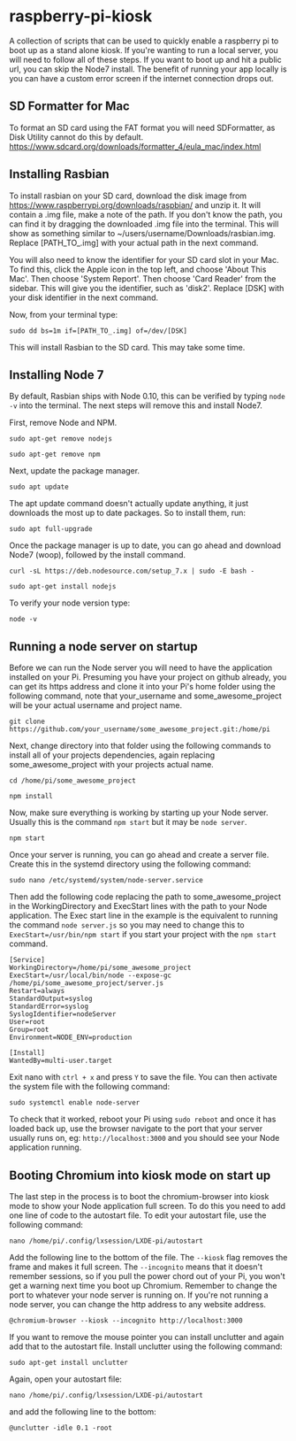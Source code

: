 # raspberry-pi-kiosk

A collection of scripts that can be used to quickly enable a raspberry pi to boot up as a stand alone kiosk. If you're wanting to run a local server, you will need to follow all of these steps. If you want to boot up and hit a public url, you can skip the Node7 install. The benefit of running your app locally is you can have a custom error screen if the internet connection drops out.

## SD Formatter for Mac
To format an SD card using the FAT format you will need SDFormatter, as Disk Utility cannot do this by default.
https://www.sdcard.org/downloads/formatter_4/eula_mac/index.html

## Installing Rasbian
To install rasbian on your SD card, download the disk image from https://www.raspberrypi.org/downloads/raspbian/ and unzip it. It will contain a .img file, make a note of the path. If you don't know the path, you can find it by dragging the downloaded .img file into the terminal. This will show as something similar to ~/users/username/Downloads/rasbian.img. Replace [PATH_TO_.img] with your actual path in the next command.

You will also need to know the identifier for your SD card slot in your Mac. To find this, click the Apple icon in the top left, and choose 'About This Mac'. Then choose 'System Report'. Then choose 'Card Reader' from the sidebar. This will give you the identifier, such as 'disk2'. Replace [DSK] with your disk identifier in the next command.

Now, from your terminal type:
```
sudo dd bs=1m if=[PATH_TO_.img] of=/dev/[DSK]
```

This will install Rasbian to the SD card. This may take some time.

## Installing Node 7

By default, Rasbian ships with Node 0.10, this can be verified by typing `node -v` into the terminal. The next steps will remove this and install Node7.

First, remove Node and NPM.
```
sudo apt-get remove nodejs
```
```
sudo apt-get remove npm
```

Next, update the package manager.
```
sudo apt update
```
The apt update command doesn't actually update anything, it just downloads the most up to date packages. So to install them, run:
```
sudo apt full-upgrade
```

Once the package manager is up to date, you can go ahead and download Node7 (woop), followed by the install command.
```
curl -sL https://deb.nodesource.com/setup_7.x | sudo -E bash -
```
```
sudo apt-get install nodejs
```
To verify your node version type:
```
node -v
```

## Running a node server on startup

Before we can run the Node server you will need to have the application installed on your Pi. Presuming you have your project on github already, you can get its https address and clone it into your Pi's home folder using the following command, note that your_username and some_awesome_project will be your actual username and project name.
```
git clone https://github.com/your_username/some_awesome_project.git:/home/pi
```

Next, change directory into that folder using the following commands to install all of your projects dependencies, again replacing some_awesome_project with your projects actual name.
```
cd /home/pi/some_awesome_project
```
```
npm install
```

Now, make sure everything is working by starting up your Node server. Usually this is the command `npm start` but it may be `node server`.
```
npm start
```

Once your server is running, you can go ahead and create a server file. Create this in the systemd directory using the following command:
```
sudo nano /etc/systemd/system/node-server.service
```
Then add the following code replacing the path to some_awesome_project in the WorkingDirectory and ExecStart lines with the path to your Node application. The Exec start line in the example is the equivalent to running the command `node server.js` so you may need to change this to `ExecStart=/usr/bin/npm start` if you start your project with the `npm start` command.
```
[Service]
WorkingDirectory=/home/pi/some_awesome_project
ExecStart=/usr/local/bin/node --expose-gc /home/pi/some_awesome_project/server.js
Restart=always
StandardOutput=syslog
StandardError=syslog
SyslogIdentifier=nodeServer
User=root
Group=root
Environment=NODE_ENV=production

[Install]
WantedBy=multi-user.target
```
Exit nano with `ctrl + x` and press `Y` to save the file. You can then activate the system file with the following command:
```
sudo systemctl enable node-server
```

To check that it worked, reboot your Pi using `sudo reboot` and once it has loaded back up, use the browser navigate to the port that your server usually runs on, eg: `http://localhost:3000` and you should see your Node application running.

## Booting Chromium into kiosk mode on start up

The last step in the process is to boot the chromium-browser into kiosk mode to show your Node application full screen. To do this you need to add one line of code to the autostart file. To edit your autostart file, use the following command:
```
nano /home/pi/.config/lxsession/LXDE-pi/autostart
```
Add the following line to the bottom of the file. The `--kiosk` flag removes the frame and makes it full screen. The `--incognito` means that it doesn't remember sessions, so if you pull the power chord out of your Pi, you won't get a warning next time you boot up Chromium. Remember to change the port to whatever your node server is running on. If you're not running a node server, you can change the http address to any website address.
```
@chromium-browser --kiosk --incognito http://localhost:3000
```
If you want to remove the mouse pointer you can install unclutter and again add that to the autostart file. Install unclutter using the following command:
```
sudo apt-get install unclutter
```
Again, open your autostart file:
```
nano /home/pi/.config/lxsession/LXDE-pi/autostart
```
and add the following line to the bottom:
```
@unclutter -idle 0.1 -root
```

